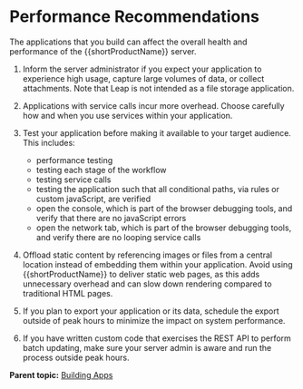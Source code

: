 # Performance Recommendations

The applications that you build can affect the overall health and performance of the {{shortProductName}} server.

1. Inform the server administrator if you expect your application to experience high usage, capture large volumes of data, or collect attachments. Note that Leap is not intended as a file storage application.

2. Applications with service calls incur more overhead.  Choose carefully how and when you use services within your application.

3. Test your application before making it available to your target audience.  This includes:
    - performance testing
    - testing each stage of the workflow
    - testing service calls
    - testing the application such that all conditional paths, via rules or custom javaScript, are verified
    - open the console, which is part of the browser debugging tools, and verify that there are no javaScript errors 
    - open the network tab, which is part of the browser debugging tools, and verify there are no looping service calls

  4. Offload static content by referencing images or files from a central location instead of embedding them within your application. Avoid using {{shortProductName}} to deliver static web pages, as this adds unnecessary overhead and can slow down rendering compared to traditional HTML pages.

  5. If you plan to export your application or its data, schedule the export outside of peak hours to minimize the impact on system performance.

  6. If you have written custom code that exercises the REST API to perform batch updating, make sure your server admin is aware and run the process outside peak hours.

  **Parent topic:** [Building Apps](cr_creating_and_managing_toc.md)

